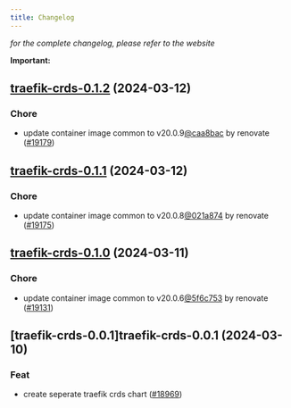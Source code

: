 ```yaml
---
title: Changelog
---
```



*for the complete changelog, please refer to the website*

**Important:**


## [traefik-crds-0.1.2](https://github.com/truecharts/charts/compare/traefik-crds-0.1.1...traefik-crds-0.1.2) (2024-03-12)

### Chore



- update container image common to v20.0.9[@caa8bac](https://github.com/caa8bac) by renovate ([#19179](https://github.com/truecharts/charts/issues/19179))


## [traefik-crds-0.1.1](https://github.com/truecharts/charts/compare/traefik-crds-0.1.0...traefik-crds-0.1.1) (2024-03-12)

### Chore



- update container image common to v20.0.8[@021a874](https://github.com/021a874) by renovate ([#19175](https://github.com/truecharts/charts/issues/19175))


## [traefik-crds-0.1.0](https://github.com/truecharts/charts/compare/traefik-crds-0.0.1...traefik-crds-0.1.0) (2024-03-11)

### Chore



- update container image common to v20.0.6[@5f6c753](https://github.com/5f6c753) by renovate ([#19131](https://github.com/truecharts/charts/issues/19131))


## [traefik-crds-0.0.1]traefik-crds-0.0.1 (2024-03-10)

### Feat



- create seperate traefik crds chart ([#18969](https://github.com/truecharts/charts/issues/18969))